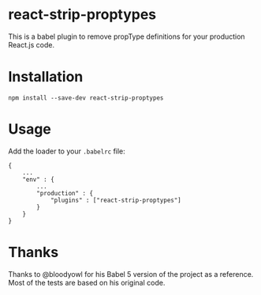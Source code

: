 # react-strip-proptypes

This is a babel plugin to remove propType definitions for your production React.js code.

# Installation

```
npm install --save-dev react-strip-proptypes
```

# Usage

Add the loader to your `.babelrc` file:


```
{
    ...
    "env" : {
        ...
        "production" : {
            "plugins" : ["react-strip-proptypes"]
        }
    }
}
```

# Thanks

Thanks to @bloodyowl for his Babel 5 version of the project as a reference. Most of the tests are based on his original code.